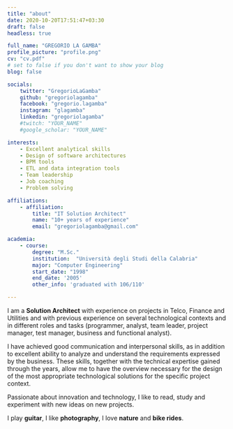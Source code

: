 ```yaml
---
title: "about"
date: 2020-10-20T17:51:47+03:30
draft: false
headless: true

full_name: "GREGORIO LA GAMBA"
profile_picture: "profile.png"
cv: "cv.pdf"
# set to false if you don't want to show your blog
blog: false

socials:
    twitter: "GregorioLaGamba"
    github: "gregoriolagamba"
    facebook: "gregorio.lagamba"
    instagram: "glagamba"
    linkedin: "gregoriolagamba"
    #twitch: "YOUR_NAME"
    #google_scholar: "YOUR_NAME"

interests:
    - Excellent analytical skills
    - Design of software architectures
    - BPM tools
    - ETL and data integration tools
    - Team leadership
    - Job coaching
    - Problem solving

affiliations:
    - affiliation:
        title: "IT Solution Architect"
        name: "10+ years of experience"
        email: "gregoriolagamba@gmail.com"

academia:
    - course:
        degree: "M.Sc."
        institution:  "Università degli Studi della Calabria"
        major: "Computer Engineering"
        start_date: "1998"
        end_date: '2005'
        other_info: 'graduated with 106/110'

---
```


I am a **Solution Architect** with experience on projects in Telco, Finance and Utilities and with previous experience on several technological contexts and in different roles and tasks (programmer, analyst, team leader, project manager, test manager, business and functional analyst).

I have achieved good communication and interpersonal skills, as in addition to excellent ability to analyze and understand the requirements expressed by the business. 
These skills, together with the technical expertise gained through the years, allow me to have the overview necessary for the design of the most appropriate technological solutions for the specific project context.

Passionate about innovation and technology, I like to read, study and experiment with new ideas on new projects.

I play **guitar**, I like **photography**, I love **nature** and **bike rides**.
